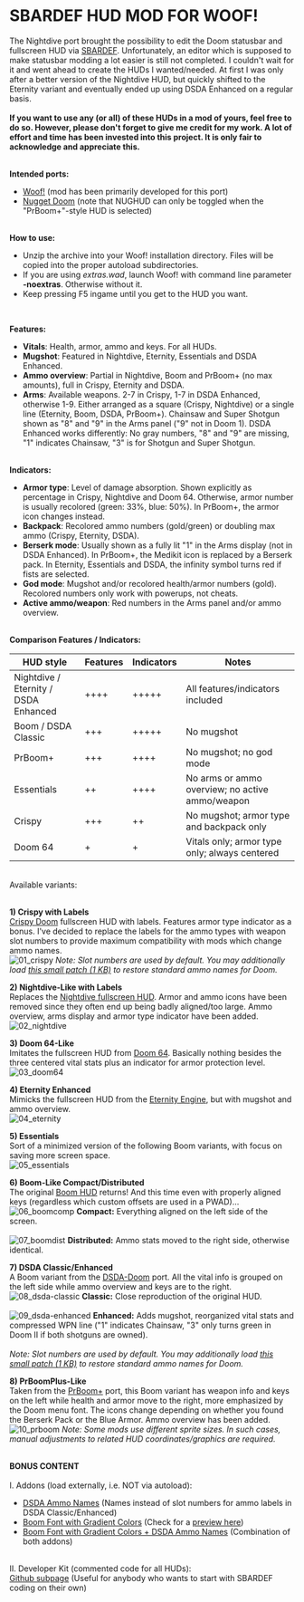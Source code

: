 # SBARDEF HUD MOD FOR WOOF!

The Nightdive port brought the possibility to edit the Doom statusbar and fullscreen HUD via <a href="https://doomwiki.org/wiki/SBARDEF" target= "_blank">SBARDEF</a>. Unfortunately, an editor which is supposed to make statusbar modding a lot easier is still not completed. I couldn't wait for it and went ahead to create the HUDs I wanted/needed. At first I was only after a better version of the Nightdive HUD, but quickly shifted to the Eternity variant and eventually ended up using DSDA Enhanced on a regular basis.<br><br>
**If you want to use any (or all) of these HUDs in a mod of yours, feel free to do so. However, please don't forget to give me credit for my work. A lot of effort and time has been invested into this project. It is only fair to acknowledge and appreciate this.**
<br><br>

**Intended ports:**
- <a href="https://github.com/fabiangreffrath/woof" target= "_blank">Woof!</a> (mod has been primarily developed for this port)<br>
- <a href="https://github.com/MrAlaux/Nugget-Doom" target= "_blank">Nugget Doom</a> (note that NUGHUD can only be toggled when the "PrBoom+"-style HUD is selected)
<br><br>

**How to use:**
- Unzip the archive into your Woof! installation directory. Files will be copied into the proper autoload subdirectories.<br>
- If you are using *extras.wad*, launch Woof! with command line parameter **-noextras**. Otherwise without it.<br>
- Keep pressing F5 ingame until you get to the HUD you want.
<br>

**Features:**
- **Vitals**: Health, armor, ammo and keys. For all HUDs.<br>
- **Mugshot**: Featured in Nightdive, Eternity, Essentials and DSDA Enhanced.<br>
- **Ammo overview**: Partial in Nightdive, Boom and PrBoom+ (no max amounts), full in Crispy, Eternity and DSDA.<br>
- **Arms**: Available weapons. 2-7 in Crispy, 1-7 in DSDA Enhanced, otherwise 1-9. Either arranged as a square (Crispy, Nightdive) or a single line (Eternity, Boom, DSDA, PrBoom+). Chainsaw and Super Shotgun shown as "8" and "9" in the Arms panel ("9" not in Doom 1). DSDA Enhanced works differently: No gray numbers, "8" and "9" are missing, "1" indicates Chainsaw, "3" is for Shotgun and Super Shotgun.<br><br>

**Indicators:**
- **Armor type**: Level of damage absorption. Shown explicitly as percentage in Crispy, Nightdive and Doom 64. Otherwise, armor number is usually recolored (green: 33%, blue: 50%). In PrBoom+, the armor icon changes instead.<br>
- **Backpack**: Recolored ammo numbers (gold/green) or doubling max ammo (Crispy, Eternity, DSDA).<br>
- **Berserk mode**: Usually shown as a fully lit "1" in the Arms display (not in DSDA Enhanced). In PrBoom+, the Medikit icon is replaced by a Berserk pack. In Eternity, Essentials and DSDA, the infinity symbol turns red if fists are selected.<br>
- **God mode**: Mugshot and/or recolored health/armor numbers (gold). Recolored numbers only work with powerups, not cheats.<br>
- **Active ammo/weapon**: Red numbers in the Arms panel and/or ammo overview.<br><br>

**Comparison Features / Indicators:**<br>

| HUD style | Features | Indicators | Notes |
| ----------- | ----------- | ----------- | ----------- |
| Nightdive / Eternity / DSDA Enhanced  | ++++ | +++++ | All features/indicators included |
| Boom / DSDA Classic | +++ | +++++ | No mugshot |
| PrBoom+ | +++ | ++++ | No mugshot; no god mode |
| Essentials | ++ | ++++ | No arms or ammo overview; no active ammo/weapon |
| Crispy | +++ | ++ | No mugshot; armor type and backpack only |
| Doom 64 | + | + | Vitals only; armor type only; always centered |

<br>
Available variants:<br><br>

**1) Crispy with Labels**<br>
<a href="https://github.com/fabiangreffrath/crispy-doom" target= "_blank">Crispy Doom</a> fullscreen HUD with labels. Features armor type indicator as a bonus. I've de﻿cided to replace the labels for the ammo types with weapon slot numbers to provide maximum compatibility with mods which change ammo names.<br>
![01_crispy](https://github.com/user-attachments/assets/211ea2c6-09a0-40d1-b141-076b6f176029)
<em>Note: Slot numbers are used by default. You may additionally load <a href="https://github.com/NightFright2k19/doom_sbardef/blob/main/extras/ammo_names.pk3" target= "_blank">this small patch (1 KB)</a> to restore standard ammo names for Doom.</em>
<br>

**2) Nightdive-Like with Labels**<br>
Replaces the <a href="https://static.doomworld.com/pages_media/29_lor1.png" target= "_blank">Nightdive fullscreen HUD</a>. Armor and ammo icons have been removed since they often end up being badly aligned/too large. Ammo overview, arms display and armor type indicator have been added.<br>
![02_nightdive](https://github.com/user-attachments/assets/b9d18324-8a8b-444a-a1f6-f10aa261e4bc)
<br>

**3) Doom 64-Like**<br>
Imitates the fullscreen HUD from <a href="https://www.nintendoworldreport.com/media/51707/1/5.jpg" target= "_blank">Doom 64</a>. Basically nothing besides the three centered vital stats plus an indicator for armor protection level.<br>
![03_doom64](https://github.com/user-attachments/assets/2e61bed1-1f2e-4314-a952-35cfeb7fab4c)
<br>

**4) ﻿Eternity Enhanced**<br>
Mimicks the fullscreen HUD from the <a href="https://github.com/team-eternity/eternity" target= "_blank">Eternity Engine</a>, but with mugshot and ammo overview.<br>
![04_eternity](https://github.com/user-attachments/assets/fcdf10b8-b35c-4163-a107-d9ba2d7718ad)
<br>

**5) ﻿Essentials**<br>
Sort of a minimized version of the following Boom variants, with focus on saving more screen space.<br>
![05_essentials](https://github.com/user-attachments/assets/73276722-09db-4758-a5af-db850e597561)
<br>

**6) Boom-Like Compact/Distributed**<br>
The original <a href="https://doomwiki.org/w/images/thumb/5/53/NDCP-map23-end.png/800px-NDCP-map23-end.png" target= "_blank">Boom HUD</a> returns! And this time even with properly aligned keys (regardless which custom offsets are used in a PWAD)...<br>
![06_boomcomp](https://github.com/user-attachments/assets/4a7a87fa-39f8-4845-a396-e347cca2114d)
   **Compact:** Everything aligned on the left side of the screen.<br><br>
![07_boomdist](https://github.com/user-attachments/assets/098df5df-5046-4882-92fd-c663ece64ecc)
   **Distributed:** Ammo stats moved to the right side, otherwise identica﻿l.
<br>

**7) DSDA Classic/Enhanced**<br>
A Boom variant from the <a href="https://github.com/kraflab/dsda-doom" target= "_blank">DSDA-Doom</a> port. All the vital info is grouped on the left side while ammo overview and keys are to the right.<br>
![08_dsda-classic](https://github.com/user-attachments/assets/126c5710-80f4-424f-8aec-0a02ee366899)
   **Classic:** Close reproduction of the original HUD.<br><br>
![09_dsda-enhanced](https://github.com/user-attachments/assets/a71b94e2-7092-4db6-b838-05baa22c6a77)
   **Enhanced:** Adds mugshot, reorganized vital stats and compressed WPN line ("1" indicates Chainsaw, "3" only turns green in Doom II if both shotguns are owned).<br><br>
<em>Note: Slot numbers are used by default. You may additionally load <a href="https://github.com/NightFright2k19/doom_sbardef/blob/main/extras/ammo_names.pk3" target= "_blank">this small patch (1 KB)</a> to restore standard ammo names for Doom.</em>
<br>

**8) PrBoomPlus-Like**<br>
Taken from the <a href="https://github.com/coelckers/prboom-plus/issues" target= "_blank">PrBoom+</a> port, this Boom variant has weapon info and keys on the left while health and armor move to the right, more emphasized by the Doom menu font. The icons change depending on whether you found the Berserk Pack or the Blue Armor. Ammo overview has been added.<br>
![10_prboom](https://github.com/user-attachments/assets/8d992c69-1787-415c-9df2-cc27ced886c4)
<em>Note: Some mods use different sprite sizes. In such cases, manual adjustments to related HUD coordinates/graphics are required.</em>
<br><br>

**BONUS CONTENT**<br><br>
I. Addons (load externally, i.e. NOT via autoload):
- <a href="https://github.com/NightFright2k19/doom_sbardef/blob/main/extras/ammo_names.pk3" target= "_blank">DSDA Ammo Names</a> (Names instead of slot numbers for ammo labels in DSDA Classic/Enhanced)
- <a href="https://github.com/NightFright2k19/doom_sbardef/blob/main/extras/gradient.pk3" target= "_blank">Boom Font with Gradient Colors</a> (Check for a <a href="https://i.imgur.com/qdEqwTA.png" target= "_blank">preview here</a>)
- <a href="https://github.com/NightFright2k19/doom_sbardef/blob/main/extras/gradient_names.pk3" target= "_blank">Boom Font with Gradient Colors + DSDA Ammo Names</a> (Combination of both addons)
<br>
II. Developer Kit (commented code for all HUDs):<br>
<a href="https://github.com/NightFright2k19/doom_sbardef/tree/main/docs/sbardef" target= "_blank">Github subpage</a> (Useful for anybody who wants to start with SBARDEF coding on their own)
